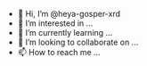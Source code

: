 - 👋 Hi, I’m @heya-gosper-xrd
- 👀 I’m interested in ...
- 🌱 I’m currently learning ...
- 💞️ I’m looking to collaborate on ...
- 📫 How to reach me ...

<!---
heya-gosper-xrd/heya-gosper-xrd is a ✨ special ✨ repository because its `README.md` (this file) appears on your GitHub profile.
You can click the Preview link to take a look at your changes.
--->
